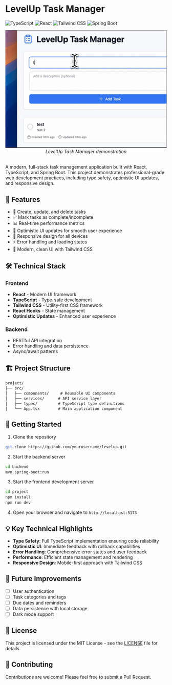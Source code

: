 # LevelUp Task Manager

![TypeScript](https://img.shields.io/badge/TypeScript-007ACC?style=for-the-badge&logo=typescript&logoColor=white)
![React](https://img.shields.io/badge/React-20232A?style=for-the-badge&logo=react&logoColor=61DAFB)
![Tailwind CSS](https://img.shields.io/badge/Tailwind_CSS-38B2AC?style=for-the-badge&logo=tailwind-css&logoColor=white)
![Spring Boot](https://img.shields.io/badge/Spring_Boot-6DB33F?style=for-the-badge&logo=spring&logoColor=white)

<div align="center">
  <img src="./assets/demo.gif" alt="LevelUp Task Manager Demo" width="800"/>
  <br />
  <em>LevelUp Task Manager demonstration</em>
</div>

<br />

A modern, full-stack task management application built with React, TypeScript, and Spring Boot. This project demonstrates professional-grade web development practices, including type safety, optimistic UI updates, and responsive design.

## 🚀 Features

- 📝 Create, update, and delete tasks
- ✅ Mark tasks as complete/incomplete
- 📊 Real-time performance metrics
- 🔄 Optimistic UI updates for smooth user experience
- 📱 Responsive design for all devices
- ⚡ Error handling and loading states
- 🎨 Modern, clean UI with Tailwind CSS

## 🛠️ Technical Stack

### Frontend
- **React** - Modern UI framework
- **TypeScript** - Type-safe development
- **Tailwind CSS** - Utility-first CSS framework
- **React Hooks** - State management
- **Optimistic Updates** - Enhanced user experience

### Backend
- RESTful API integration
- Error handling and data persistence
- Async/await patterns

## 🏗️ Project Structure

```
project/
├── src/
│   ├── components/     # Reusable UI components
│   ├── services/      # API service layer
│   ├── types/         # TypeScript type definitions
│   └── App.tsx        # Main application component
```

## 🚀 Getting Started

1. Clone the repository
```bash
git clone https://github.com/yourusername/levelup.git
```

2. Start the backend server
```bash
cd backend
mvn spring-boot:run
```

3. Start the frontend development server
```bash
cd project
npm install
npm run dev
```

4. Open your browser and navigate to `http://localhost:5173`

## 💡 Key Technical Highlights

- **Type Safety**: Full TypeScript implementation ensuring code reliability
- **Optimistic UI**: Immediate feedback with rollback capabilities
- **Error Handling**: Comprehensive error states and user feedback
- **Performance**: Efficient state management and rendering
- **Responsive Design**: Mobile-first approach with Tailwind CSS

## 🔮 Future Improvements

- [ ] User authentication
- [ ] Task categories and tags
- [ ] Due dates and reminders
- [ ] Data persistence with local storage
- [ ] Dark mode support

## 📝 License

This project is licensed under the MIT License - see the [LICENSE](LICENSE) file for details.

## 🤝 Contributing

Contributions are welcome! Please feel free to submit a Pull Request.